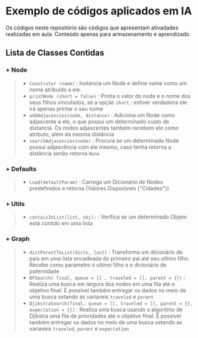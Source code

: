# Exemplo de códigos aplicados em IA

Os códigos neste repositório são códigos que apresentam ativadades realizadas em aula.
Conteúdo apenas para armazenamento e aprendizado.

## Lista de Classes Contidas
### + Node
> - `Construtor (name)` : Instancia um Node e define name como um nome atribuido a ele.
> - `printNode (short = false)` : Printa o valor do node e o nome dos seus filhos vinculados, se a opção `short` : estiver verdadeira ele irá apenas printar o seu nome
> - `addAdjacencies(node, distance)` : Adiciona um Node como adjascente a ele, o que possui um determinado custo de distancia. Os nodes adjascentes também recebem ele como atributo, além da mesma distância
> - `searchAdjacencies(node)` : Procura se um determinado Node possui adjascência com ele mesmo, caso tenha retorna a distância senão retorna `None`

### + Defaults
> - `Load(defaultParam)` : Carrega um Dicionário de Nodes predefinidos e retorna (Valores Disponíveis {"Cidades"}) 

### + Utils
> - `contaisInList(list, obj):` : Verifica se um determinado Objeto está contido em uma lista

### + Graph
> - `dictParentToList(dictx, last)` : Transforma um dicionário de pais em uma lista encadeada do primeiro pai até seu ultimo filho. Recebe como parametro o ultimo filho e o dicionário de paternidade
> - `BFSearch( final, queue = [] , traveled = [], parent = {})` : Realiza uma busca em largura dos nodes em uma fila até o objetivo final. É possível também entregar os dados no meio de uma busca setando as variaveis `traveled` e `parent`
> - `DjikstraSearch(final, queue = [], traveled = [], parent = {}, expectation = {})` : Realiza uma busca usando o algoritmo de Djikstra uma fila de prioridades até o objetivo final. É possível também entregar os dados no meio de uma busca setando as variaveis `traveled`, `parent` e `expectation`